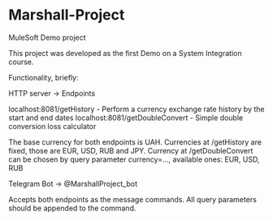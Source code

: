 # Marshall-Project
MuleSoft Demo project 

This project was developed as the first Demo on a System Integration course. 

Functionality, briefly:

HTTP server -> Endpoints

localhost:8081/getHistory - Perform a currency exchange rate history by the start and end dates
localhost:8081/getDoubleConvert - Simple double conversion loss calculator

The base currency for both endpoints is UAH. 
Currencies at /getHistory are fixed, those are EUR, USD, RUB and JPY.
Currency at /getDoubleConvert can be chosen by query parameter currency=..., available ones: EUR, USD, RUB

Telegram Bot -> @MarshallProject_bot

Accepts both endpoints as the message commands. 
All query parameters should be appended to the command.
